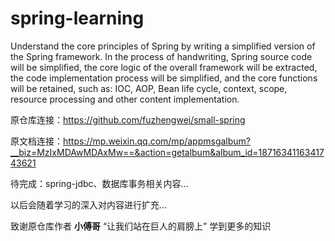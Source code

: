 # spring-learning
Understand the core principles of Spring by writing a simplified version of the Spring framework. In the process of handwriting, Spring source code will be simplified, the core logic of the overall framework will be extracted, the code implementation process will be simplified, and the core functions will be retained, such as: IOC, AOP, Bean life cycle, context, scope, resource processing and other content implementation.

原仓库连接：https://github.com/fuzhengwei/small-spring

原文档连接：https://mp.weixin.qq.com/mp/appmsgalbum?__biz=MzIxMDAwMDAxMw==&action=getalbum&album_id=1871634116341743621

待完成：spring-jdbc、数据库事务相关内容...

以后会随着学习的深入对内容进行扩充...


致谢原仓库作者 **小傅哥** “让我们站在巨人的肩膀上” 学到更多的知识
